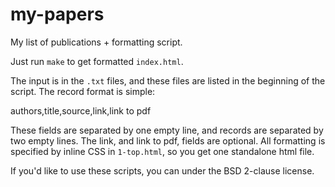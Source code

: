 # my-papers

My list of publications + formatting script.

Just run `make` to get formatted `index.html`.

The input is in the `.txt` files, and these files are listed in the beginning
of the script. The record format is simple:

authors,title,source,link,link to pdf

These fields are separated by one empty line, and records are separated by two
empty lines. The link, and link to pdf, fields are optional. All formatting is
specified by inline CSS in `1-top.html`, so you get one standalone html file.

If you'd like to use these scripts, you can under the BSD 2-clause license.
